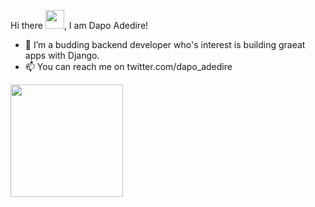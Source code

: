 Hi there <img src="https://raw.githubusercontent.com/MartinHeinz/MartinHeinz/master/wave.gif" width="30px">, I am Dapo Adedire!

- 👀 I’m a budding backend developer who's interest is building graeat apps with Django. 
- 📫 You can reach me on twitter.com/dapo_adedire 
 
 
 
 <img height="180em" src="https://github-readme-stats.vercel.app/api?username=dapoadedire&show_icons=true&hide_border=true&&count_private=true&include_all_commits=true&theme=tokyonight&showicons=true" />
<!--  
 [![My GitHub Stats](https://github-readme-stats.vercel.app/api/?username=dapoadedire&count_private=true&theme=tokyonight&showicons=true)]()
[![My GitHub Language Stats](https://github-readme-stats.vercel.app/api/top-langs/?username=jasongaylord&langs_count=5&theme=tokyonight)]()
 -->
<!---
dapoadedire/dapoadedire is a ✨ special ✨ repository because its `README.md` (this file) appears on your GitHub profile.
You can click the Preview link to take a look at your changes.
--->
